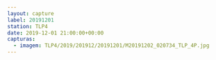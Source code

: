 ```yaml
---
layout: capture
label: 20191201
station: TLP4
date: 2019-12-01 21:00:00+00:00
capturas:
  - imagem: TLP4/2019/201912/20191201/M20191202_020734_TLP_4P.jpg
---
```

